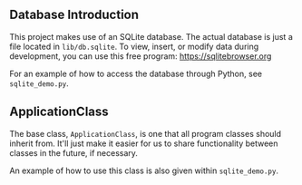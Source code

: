 ## Database Introduction
This project makes use of an SQLite database. The actual database is just a file located in `lib/db.sqlite`. To view, insert, or modify data during development, you can use this free program: https://sqlitebrowser.org

For an example of how to access the database through Python, see `sqlite_demo.py`.

## ApplicationClass
The base class, `ApplicationClass`, is one that all program classes should inherit from. It'll just make it easier for us to share functionality between classes in the future, if necessary.

An example of how to use this class is also given within `sqlite_demo.py`.